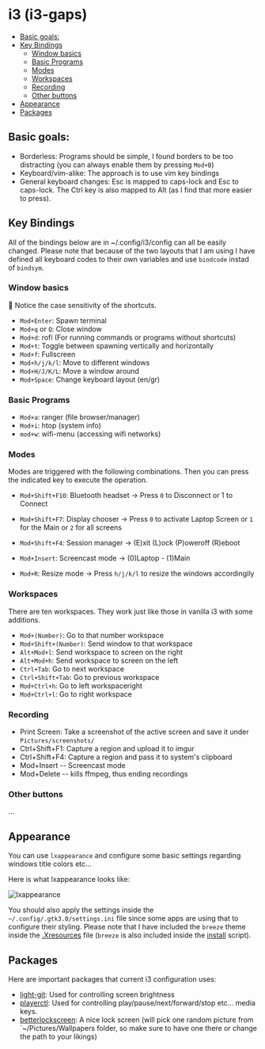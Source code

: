 # i3 (i3-gaps)

<!-- TOC depthFrom:2 -->

- [Basic goals:](#basic-goals)
- [Key Bindings](#key-bindings)
  - [Window basics](#window-basics)
  - [Basic Programs](#basic-programs)
  - [Modes](#modes)
  - [Workspaces](#workspaces)
  - [Recording](#recording)
  - [Other buttons](#other-buttons)
- [Appearance](#appearance)
- [Packages](#packages)

<!-- /TOC -->

## Basic goals:
* Borderless: Programs should be simple, I found borders to be too distracting (you can always enable them by pressing `Mod+B`)
* Keyboard/vim-alike: The approach is to use vim key bindings
* General keyboard changes: Esc is mapped to caps-lock and Esc to caps-lock. The Ctrl key is also mapped to Alt (as I find that more easier to press).

## Key Bindings
All of the bindings below are in ~/.config/i3/config can all be easily changed. Please note that because of the two layouts that I am using I have defined all keyboard codes to their own variables and use `bindcode` instad of `bindsym`.

### Window basics
:rotating_light: Notice the case sensitivity of the shortcuts.

* `Mod+Enter`: Spawn terminal
* `Mod+q` or `Q`: Close window
* `Mod+d`: rofi (For running commands or programs without shortcuts)
* `Mod+t`: Toggle between spawning vertically and horizontally
* `Mod+f`: Fullscreen
* `Mod+h/j/k/l`: Move to different windows
* `Mod+H/J/K/L`: Move a window around
* `Mod+Space`: Change keyboard layout (en/gr)

### Basic Programs

* `Mod+a`: ranger (file browser/manager)
* `Mod+i`: htop (system info)
* `mod+w`: wifi-menu (accessing wifi networks)

### Modes

Modes are triggered with the following combinations. Then you can press the indicated key to execute the operation.

* `Mod+Shift+F10`: Bluetooth headset -> Press `0` to Disconnect or 1 to Connect

* `Mod+Shift+F7`: Display chooser -> Press `0` to activate Laptop Screen or `1` for the Main or `2` for all screens

* `Mod+Shift+F4`: Session manager -> (E)xit (L)ock (P)oweroff (R)eboot

* `Mod+Insert`: Screencast mode -> (0)Laptop - (1)Main

* `Mod+R`: Resize mode -> Press `h/j/k/l` to resize the windows accordingily


### Workspaces

There are ten workspaces. They work just like those in vanilla i3 with some additions.

* `Mod+(Number)`: Go to that number workspace
* `Mod+Shift+(Number)`: Send window to that workspace
* `Alt+Mod+l`: Send workspace to screen on the right
* `Alt+Mod+h`: Send workspace to screen on the left
* `Ctrl+Tab`: Go to next workspace
* `Ctrl+Shift+Tab`: Go to previous workspace
* `Mod+Ctrl+h`: Go to left workspaceright
* `Mod+Ctrl+l`: Go to right workspace

### Recording

* Print Screen: Take a screenshot of the active screen and save it under `Pictures/screenshots/`
* Ctrl+Shift+F1: Capture a region and upload it to imgur
* Ctrl+Shift+F4: Capture a region and pass it to system's clipboard
* Mod+Insert -- Screencast mode
* Mod+Delete -- kills ffmpeg, thus ending recordings

### Other buttons

...

## Appearance

You can use `lxappearance` and configure some basic settings regarding windows title colors etc...

Here is what lxappearance looks like:

![lxappearance](https://i.imgur.com/jrPrlNf.png)

You should also apply the settings inside the `~/.config/.gtk3.0/settings.ini` file since some apps are using that to configure their styling.
Please note that I have included the `breeze` theme inside the [.Xresources](../../../homeconfig/.Xresources) file (`breeze` is also included inside the [install](../../../install.sh) script).

## Packages

Here are important packages that current i3 configuration uses:

* [light-git](https://aur.archlinux.org/packages/light-git): Used for controlling screen brightness
* [playerctl](https://www.archlinux.org/packages/community/x86_64/playerctl/): Used for controlling play/pause/next/forward/stop etc... media keys.
* [betterlockscreen](https://aur.archlinux.org/packages/betterlockscreen-git/): A nice lock screen (will pick one random picture from `~/Pictures/Wallpapers folder, so make sure to have one there or change the path to your likings)
